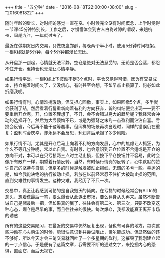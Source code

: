 +++
title = "五分钟"
date = "2016-08-18T22:00:00+08:00"
slug = "2016081822"
+++

随时年龄的增长，对时间的感觉一直在变。小时候完全没有时间概念，上学时觉得一节课45分钟特别长，工作之后，才慢慢体会到古人白驹过隙的喟叹，来趟杭州，回趟九江，一年就过去了。

最近在做期货日内交易，只做夜盘郑醇，每晚两个半小时，使用5分钟时间框架。一根K线就是5分钟，每个5分钟都漫长无比。

从开盘那一刻起，心情就无法平静，空仓是绝对无法忍受的，无论是否合适，都忍不住开仓。但持仓也无法让心情平静。

如果行情平淡，一根K线上下波动不足3个点时，平仓又觉得可惜，因为有交易成本，持仓拖着时间久了，又没信心，有时甚至会想，不如早点止损算了，何必如此折磨我呢。

如果行情有利，心情难掩激动，但又担心回撤，事实上，如果回撤5个点，多半就会获利了结，然后看着行情重新向着有利的方向狂奔，新的纠结便会出现——要不要重新开仓呢。开，位置不理想了，不开，会不会错过更大的趋势呢？我经常会冲动的选择开仓，然后为大亏懊悔不已，或是为强弩之末的一点盈利而沾沾自喜。亏损会反省，今后再不能干这等蠢事，但同样的场景再次出现时，同样的错误仍在重复；盈利时会庆幸，却永远不会反思，利润背后承担了多少风险。

如果行情不利，尤其是开仓后马上向着不利的方向发展，心中的焦虑让人抓狂，为什么不等几分钟呢，常以此自责。有时候，也会意识到开仓位置不合适或是开仓的方向不对，本可以在只亏损两三点时主动止损，但按下平仓按钮并不容易，此时会像所有散户一样，期望着行情反转。当然，有时候行情真的反转了，心中默默的赞许自己的坚持与自信；但更多的时候是触发被动止损线，无谓的多亏一些。幸运的是，如今我能决绝的执行被动止损，若放在以前经常忍不住扩大被动止损的范围，直到灾难性的事情发生。这种灾难，我经历了不只一次。

交易中，真正让我感到可怕的是自我毁灭的倾向。在亏损的时候经常会有All In的念头，想着做最后一笔，要么爆仓从此退出市场，要么翻身从头再来。虽然不断告诫自己是睹最后一把，但如果真的赢了，往往会有第二次、第三次，只要不改变这种心态，爆仓是尽早的事，而且往往来的很快。每次爆仓，我都没能真正离开市场的诱惑

所有的这些交易陋习，在最近的交易中仍然反复出现，但也有可喜的地方，每次这些冲动在心头萌生的时候，能很快意识到并尝试阻止，偶尔能成功。但显然做的还不够好，所以今天才会三笔交易就回吐了一个多星期的盈利。这摧毁了我刚建立起的一丁点信心，于是便有了这篇文章，我需要不断的通过文字，来挖掘内心的恐惧，直面它，而后无视它。

